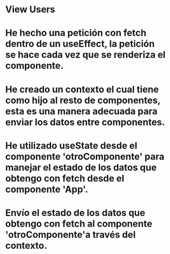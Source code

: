 # View Users 

# He hecho una petición con fetch dentro de un useEffect, la petición se hace cada vez que se renderiza el componente.

# He creado un contexto el cual tiene como hijo al resto de componentes, esta es una manera adecuada para enviar los datos entre componentes.

# He utilizado useState desde el componente 'otroComponente' para manejar el estado de los datos que obtengo con fetch desde el componente 'App'.

# Envío el estado de los datos que obtengo con fetch al componente 'otroComponente'a través del contexto.